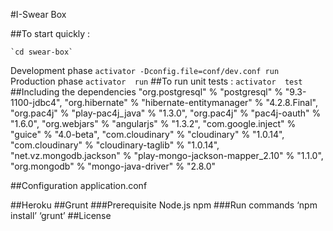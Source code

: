 #I-Swear Box


##To start quickly :

    `cd swear-box` 
Development phase 
    `activator -Dconfig.file=conf/dev.conf run`  
Production phase
   `activator  run`
##To run unit tests :
`activator  test`
##Including the dependencies 
  "org.postgresql" % "postgresql" % "9.3-1100-jdbc4",
  "org.hibernate" % "hibernate-entitymanager" % "4.2.8.Final",
  "org.pac4j" % "play-pac4j_java" % "1.3.0",
  "org.pac4j" % "pac4j-oauth" % "1.6.0",
  "org.webjars" % "angularjs" % "1.3.2",
  "com.google.inject" % "guice" % "4.0-beta",
  "com.cloudinary" % "cloudinary" % "1.0.14",
  "com.cloudinary" % "cloudinary-taglib" % "1.0.14",
  "net.vz.mongodb.jackson" % "play-mongo-jackson-mapper_2.10" % "1.1.0",
  "org.mongodb" % "mongo-java-driver" % "2.8.0"

##Configuration
	application.conf

##Heroku
##Grunt
###Prerequisite
Node.js
npm
	###Run commands
	      ‘npm install’
	      ‘grunt’
##License
